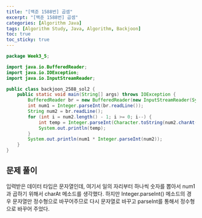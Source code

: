 ```yaml
---
title: "[백준 1588번] 곱셈"
excerpt: "[백준 1588번] 곱셈"
categories: [Algorithm Java]
tags: [Algorithm Study, Java, Algorithm, Backjoon]
toc: true
toc_sticky: true
---
```


```java
package Week3_5;

import java.io.BufferedReader;
import java.io.IOException;
import java.io.InputStreamReader;

public class backjoon_2588_sol2 {
    public static void main(String[] args) throws IOException {
        BufferedReader br = new BufferedReader(new InputStreamReader(System.in));
        int num1 = Integer.parseInt(br.readLine());
        String num2 = br.readLine();
        for (int i = num2.length() - 1; i >= 0; i--) {
            int temp = Integer.parseInt(Character.toString(num2.charAt(i))) * num1;
            System.out.println(temp);
        }
        System.out.println(num1 * Integer.parseInt(num2));
    }
}
```

## 문제 풀이

입력받은 데이터 타입은 문자열인데, 여기서 일의 자리부터 하나씩 숫자를 뽑아서 num1과 곱하기 위해서 charAt 메소드를 생각했다. 하지만 Integer.parseInt() 메소드의 경우 문자열만 정수형으로 바꾸어주므로 다시 문자열로 바꾸고 parseInt를 통해서 정수형으로 바꾸어 주었다.
